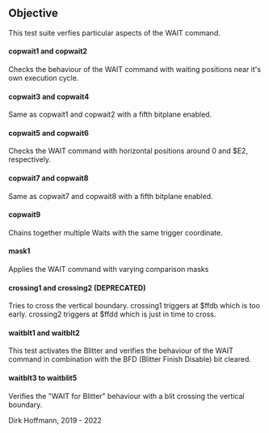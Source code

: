 ## Objective

This test suite verfies particular aspects of the WAIT command.

#### copwait1 and copwait2

Checks the behaviour of the WAIT command with waiting positions near it's own execution cycle. 

#### copwait3 and copwait4

Same as copwait1 and copwait2 with a fifth bitplane enabled.

#### copwait5 and copwait6

Checks the WAIT command with horizontal positions around 0 and $E2, respectively. 

#### copwait7 and copwait8

Same as copwait7 and copwait8 with a fifth bitplane enabled.

#### copwait9

Chains together multiple Waits with the same trigger coordinate.

#### mask1

Applies the WAIT command with varying comparison masks

#### crossing1 and crossing2 (DEPRECATED)

Tries to cross the vertical boundary. crossing1 triggers at $ffdb which is too early. crossing2 triggers at $ffdd which is just in time to cross.

#### waitblt1 and waitblt2

This test activates the Blitter and verifies the behaviour of the WAIT command in combination with the BFD (Blitter Finish Disable) bit cleared.

#### waitblt3 to waitblit5

Verifies the "WAIT for Blitter" behaviour with a blit crossing the vertical boundary. 


Dirk Hoffmann, 2019 - 2022
